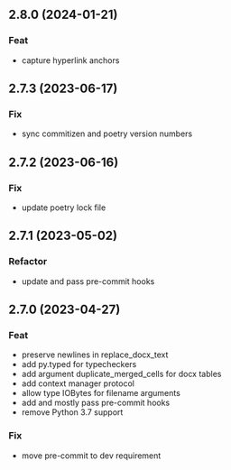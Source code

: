 ## 2.8.0 (2024-01-21)

### Feat

- capture hyperlink anchors

## 2.7.3 (2023-06-17)

### Fix

- sync commitizen and poetry version numbers

## 2.7.2 (2023-06-16)

### Fix

- update poetry lock file

## 2.7.1 (2023-05-02)

### Refactor

- update and pass pre-commit hooks

## 2.7.0 (2023-04-27)

### Feat

- preserve newlines in replace_docx_text
- add py.typed for typecheckers
- add argument duplicate_merged_cells for docx tables
- add context manager protocol
- allow type IOBytes for filename arguments
- add and mostly pass pre-commit hooks
- remove Python 3.7 support

### Fix

- move pre-commit to dev requirement
